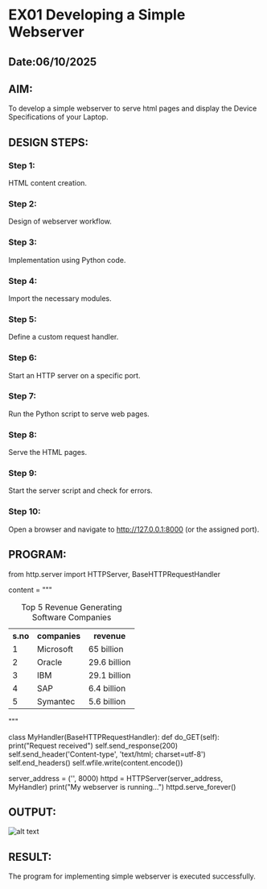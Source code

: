 # EX01 Developing a Simple Webserver
## Date:06/10/2025

## AIM:
To develop a simple webserver to serve html pages and display the Device Specifications of your Laptop.

## DESIGN STEPS:
### Step 1: 
HTML content creation.

### Step 2:
Design of webserver workflow.

### Step 3:
Implementation using Python code.

### Step 4:
Import the necessary modules.

### Step 5:
Define a custom request handler.

### Step 6:
Start an HTTP server on a specific port.

### Step 7:
Run the Python script to serve web pages.

### Step 8:
Serve the HTML pages.

### Step 9:
Start the server script and check for errors.

### Step 10:
Open a browser and navigate to http://127.0.0.1:8000 (or the assigned port).

## PROGRAM:
from http.server import HTTPServer, BaseHTTPRequestHandler

content = """
<!DOCTYPE html>
<html>
<head>
    <title>Top 5 Revenue Generating Software Companies</title>
</head>
<body>
    <table>
        <caption>Top 5 Revenue Generating Software Companies</caption>
        <tr>
            <th>s.no</th>
            <th>companies</th>
            <th>revenue</th>
        </tr>
        <tr>
            <td>1</td>
            <td>Microsoft</td>
            <td>65 billion</td>
        </tr>
        <tr>
            <td>2</td>
            <td>Oracle</td>
            <td>29.6 billion</td>
        </tr>
        <tr>
            <td>3</td>
            <td>IBM</td>
            <td>29.1 billion</td>
        </tr>
        <tr>
            <td>4</td>
            <td>SAP</td>
            <td>6.4 billion</td>
        </tr>
        <tr>
            <td>5</td>
            <td>Symantec</td>
            <td>5.6 billion</td>
        </tr>
    </table>
</body>
</html>
"""

class MyHandler(BaseHTTPRequestHandler):
    def do_GET(self):
        print("Request received")
        self.send_response(200)
        self.send_header('Content-type', 'text/html; charset=utf-8')
        self.end_headers()
        self.wfile.write(content.encode())

server_address = ('', 8000)
httpd = HTTPServer(server_address, MyHandler)
print("My webserver is running...")
httpd.serve_forever()

## OUTPUT:

![alt text](<WhatsApp Image 2025-10-06 at 14.32.33_282ab106.jpg>)
## RESULT:
The program for implementing simple webserver is executed successfully.
